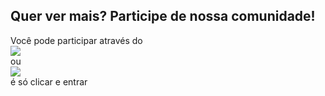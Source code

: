<!-- modal participate -->
<section id="modal-participate" class="d-none myModal-content participate px-md-3">
  <h1 class="pb-2 mt-0">
    Quer ver mais? Participe de nossa comunidade!
  </h1>
  <div class="d-flex justify-content-center py-md-2">
    <span>
      Você pode participar através do
    </span>
  </div>
  <div class="d-flex justify-content-center">
    <div>
      <a class="whatsapp-icon" onclick="hideModal()">
        <img src="{{ 'assets/images/whats.png'  | relative_url }}" class="hover-icon">
      </a>
    </div>
    <label class="text-black font-weight-bold lbl-header px-2 pt-2">
      ou
    </label>
    <div class="icons-position">
      <a class="telegram-icon" onclick="hideModal()">
        <img src="{{ 'assets/images/telegram.png'  | relative_url }}"class="hover-icon">
      </a>
    </div>
  </div>
  <div class="d-flex justify-content-center mt-1">
    <span>
      é só clicar e entrar
    </span>
  </div>
</section> <!-- end modal participate -->